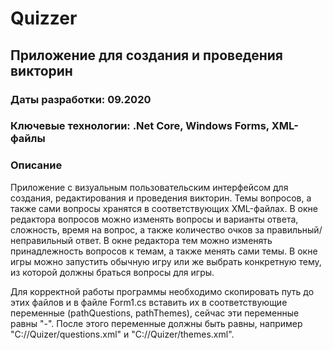 # Quizzer
## Приложение для создания и проведения викторин

### Даты разработки: 09.2020

### Ключевые технологии: .Net Core, Windows Forms, XML-файлы

### Описание

Приложение с визуальным пользовательским интерфейсом для создания, редактирования и проведения викторин. Темы вопросов, а также сами вопросы хранятся в соответствующих XML-файлах. В окне редактора вопросов можно изменять вопросы и варианты ответа, сложность, время на вопрос, а также количество очков за правильный/неправильный ответ. В окне редактора тем можно изменять принадлежность вопросов к темам, а также менять сами темы. В окне игры можно запустить обычную игру или же выбрать конкретную тему, из которой должны браться вопросы для игры.

Для корректной работы программы необходимо скопировать путь до этих файлов и в файле Form1.cs вставить их в соответствующие переменные (pathQuestions, pathThemes), сейчас эти переменные равны "-". 
После этого переменные должны быть равны, например "C://Quizer/questions.xml" и "C://Quizer/themes.xml".